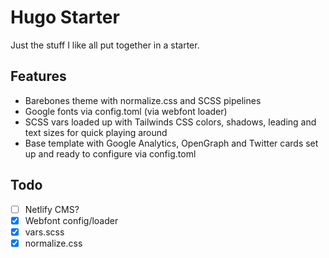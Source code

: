 # Hugo Starter

Just the stuff I like all put together in a starter.

## Features

- Barebones theme with normalize.css and SCSS pipelines
- Google fonts via config.toml (via webfont loader)
- SCSS vars loaded up with Tailwinds CSS colors, shadows, leading and text sizes for quick playing around
- Base template with Google Analytics, OpenGraph and Twitter cards set up and ready to configure via config.toml

## Todo

- [ ] Netlify CMS?
- [x] Webfont config/loader
- [x] vars.scss
- [x] normalize.css
